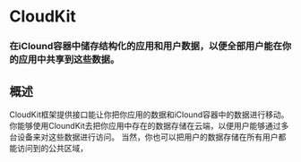 # CloudKit
### 在iClound容器中储存结构化的应用和用户数据，以便全部用户能在你的应用中共享到这些数据。
## 概述
CloudKit框架提供接口能让你把你应用的数据和iClound容器中的数据进行移动。
你能够使用CloundKit去把你应用中存在的数据存储在云端，以便用户能够通过多台设备来对这些数据进行访问。
当然，你也可以把用户的数据存储在所有用户都能访问到的公共区域，
